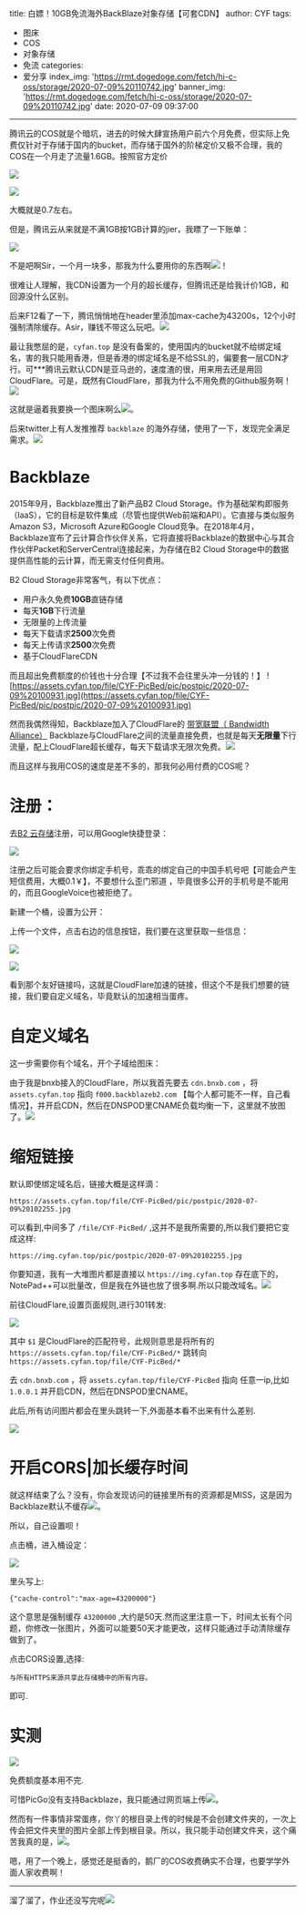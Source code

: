 title: 白嫖！10GB免流海外BackBlaze对象存储【可套CDN】
author: CYF
tags:
  - 图床
  - COS
  - 对象存储
  - 免流
categories:
  - 爱分享
index_img: 'https://rmt.dogedoge.com/fetch/hi-c-oss/storage/2020-07-09%20110742.jpg'
banner_img: 'https://rmt.dogedoge.com/fetch/hi-c-oss/storage/2020-07-09%20110742.jpg'
date: 2020-07-09 09:37:00
---
腾讯云的COS就是个暗坑，进去的时候大肆宣扬用户前六个月免费，但实际上免费仅针对于存储于国内的bucket，而存储于国外的阶梯定价又极不合理，我的COS在一个月走了流量1.6GB。按照官方定价

![](https://assets.cyfan.top/file/CYF-PicBed/pic/postpic/2020-07-09%20094557.jpg)

![](https://assets.cyfan.top/file/CYF-PicBed/pic/postpic/2020-07-09%20094840.jpg)

大概就是0.7左右。

但是，腾讯云从来就是不满1GB按1GB计算的jier，我瞟了一下账单：

![](https://assets.cyfan.top/file/CYF-PicBed/pic/postpic/2020-07-09%20095520.jpg)


不是吧啊Sir，一个月一块多，那我为什么要用你的东西啊![](https://assets.cyfan.top/file/CYF-PicBed/pic/moji/%E5%90%90.png)！

很难让人理解，我CDN设置为一个月的超长缓存，但腾讯还是给我计价1GB，和回源没什么区别。

后来F12看了一下，腾讯悄悄地在header里添加max-cache为43200s，12个小时强制清除缓存。Asir，赚钱不带这么玩吧。![](https://assets.cyfan.top/file/CYF-PicBed/pic/moji/%E4%B8%AD%E6%9E%AA.png)

最让我憋屈的是，`cyfan.top` 是没有备案的，使用国内的bucket就不给绑定域名，害的我只能用香港，但是香港的绑定域名是不给SSL的，偏要套一层CDN才行。可\*\*\*腾讯云默认CDN是亚马逊的，速度渣的很，用来用去还是用回CloudFlare。可是，既然有CloudFlare，那我为什么不用免费的Github服务啊！![](https://assets.cyfan.top/file/CYF-PicBed/pic/moji/%E5%93%AD%E6%B3%A3.png)

这就是逼着我要换一个图床啊么![](https://assets.cyfan.top/file/CYF-PicBed/pic/moji/qgbf.png)。

后来twitter上有人发推推荐 `backblaze` 的海外存储，使用了一下，发现完全满足需求。![](https://assets.cyfan.top/file/CYF-PicBed/pic/moji/stick_27.png)

# Backblaze

2015年9月，Backblaze推出了新产品B2 Cloud Storage。作为基础架构即服务（IaaS），它的目标是软件集成（尽管也提供Web前端和API）。它直接与类似服务Amazon S3，Microsoft Azure和Google Cloud竞争。在2018年4月，Backblaze宣布了云计算合作伙伴关系，它将直接将Backblaze的数据中心与其合作伙伴Packet和ServerCentral连接起来，为存储在B2 Cloud Storage中的数据提供高性能的云计算，而无需支付任何费用。

B2 Cloud Storage非常客气，有以下优点：

- 用户永久免费**10GB**直链存储
- 每天**1GB**下行流量
- 无限量的上传流量
- 每天下载请求**2500**次免费
- 每天上传请求**2500**次免费
- 基于CloudFlareCDN

而且超出免费额度的价钱也十分合理【不过我不会往里头冲一分钱的！】 ![https://assets.cyfan.top/file/CYF-PicBed/pic/postpic/2020-07-09%20100931.jpg](https://assets.cyfan.top/file/CYF-PicBed/pic/postpic/2020-07-09%20100931.jpg)

然而我偶然得知，Backblaze加入了CloudFlare的 [带宽联盟（ Bandwidth Alliance）](https://www.cloudflare.com/bandwidth-alliance/) Backblaze与CloudFlare之间的流量直接免费，也就是每天**无限量**下行流量，配上CloudFlare超长缓存，每天下载请求无限次免费。![](https://assets.cyfan.top/file/CYF-PicBed/pic/moji/%E5%BE%97%E6%84%8F.png)

而且这样与我用COS的速度是差不多的，那我何必用付费的COS呢？

# 注册：

去[B2 云存储](https://www.backblaze.com/zh_CN/cloud-storage.html)注册，可以用Google快捷登录：

![](https://assets.cyfan.top/file/CYF-PicBed/pic/postpic/2020-07-09%20101845.jpg)

注册之后可能会要求你绑定手机号，乖乖的绑定自己的中国手机号吧【可能会产生短信费用，大概0.1￥】，不要想什么歪门邪道
，毕竟很多公开的手机号是不能用的，而且GoogleVoice也被拒绝了。

新建一个桶，设置为公开：

上传一个文件，点击右边的信息按钮，我们要在这里获取一些信息：

![](https://assets.cyfan.top/file/CYF-PicBed/pic/postpic/2020-07-09%20102255.jpg)

![](https://assets.cyfan.top/file/CYF-PicBed/pic/postpic/2020-07-09%20102940.jpg)

看到那个友好链接吗，这就是CloudFlare加速的链接，但这个不是我们想要的链接，我们要自定义域名，毕竟默认的加速相当蛋疼。

# 自定义域名

这一步需要你有个域名，开个子域给图床：

由于我是bnxb接入的CloudFlare，所以我首先要去 `cdn.bnxb.com` ，将 `assets.cyfan.top` 指向 `f000.backblazeb2.com` 【每个人都可能不一样，自己看情况】，并开启CDN，然后在DNSPOD里CNAME负载均衡一下，这里就不放图了。![](https://assets.cyfan.top/file/CYF-PicBed/pic/moji/%E6%9C%9F%E5%BE%85.png)


# 缩短链接

默认即使绑定域名后，链接大概是这样滴：

```
https://assets.cyfan.top/file/CYF-PicBed/pic/postpic/2020-07-09%20102255.jpg
```

可以看到,中间多了 `/file/CYF-PicBed/` ,这并不是我所需要的,所以我们要把它变成这样:

```
https://img.cyfan.top/pic/postpic/2020-07-09%20102255.jpg
```

你要知道，我有一大堆图片都是直接以 `https://img.cyfan.top` 存在底下的，NotePad++可以批量改，但是我在外链也放了很多啊.所以只能改域名。![](https://assets.cyfan.top/file/CYF-PicBed/pic/moji/%E5%90%90%E8%A1%80%E5%80%92%E5%9C%B0.png)

前往CloudFlare,设置页面规则,进行301转发:

![](https://assets.cyfan.top/file/CYF-PicBed/pic/postpic/2020-07-09%20103634.jpg)

其中 `$1` 是CloudFlare的匹配符号，此规则意思是将所有的 `https://assets.cyfan.top/file/CYF-PicBed/*` 跳转向 `https://assets.cyfan.top/file/CYF-PicBed/*` 

去 `cdn.bnxb.com` ，将 `assets.cyfan.top/file/CYF-PicBed` 指向 任意一ip,比如 `1.0.0.1` 并开启CDN，然后在DNSPOD里CNAME。

此后,所有访问图片都会在里头跳转一下,外面基本看不出来有什么差别.

![](https://assets.cyfan.top/file/CYF-PicBed/pic/postpic/2020-07-09%20104238.jpg)

# 开启CORS|加长缓存时间

就这样结束了么？没有，你会发现访问的链接里所有的资源都是MISS，这是因为Backblaze默认不缓存![](https://assets.cyfan.top/file/CYF-PicBed/pic/moji/stick_65.png)。

所以，自己设置呗！


点击桶，进入桶设定：

![](https://assets.cyfan.top/file/CYF-PicBed/pic/postpic/2020-07-09%20104802.jpg)


里头写上:

```
{"cache-control":"max-age=43200000"}
```

这个意思是强制缓存 `43200000` ,大约是50天.然而这里注意一下，时间太长有个问题，你修改一张图片，外面可以能要50天才能更改，这样只能通过手动清除缓存做到了。

点击CORS设置,选择:

```
与所有HTTPS来源共享此存储桶中的所有内容。
```

即可.

# 实测


![](https://assets.cyfan.top/file/CYF-PicBed/pic/postpic/2020-07-09%20105402.jpg)

免费额度基本用不完.

可惜PicGo没有支持Backblaze，我只能通过网页端上传![](https://assets.cyfan.top/file/CYF-PicBed/pic/moji/%E8%A3%85%E5%A4%A7%E6%AC%BE.png)。

然而有一件事情非常蛋疼，你丫的根目录上传的时候是不会创建文件夹的，一次上传会把文件夹里的图片全部上传到根目录。所以，我只能手动创建文件夹，这个痛苦我真的是，![](https://assets.cyfan.top/file/CYF-PicBed/pic/moji/tx.png)。

嗯，用了一个晚上，感觉还是挺香的，鹅厂的COS收费确实不合理，也要学学外面人家收费啊！

---

溜了溜了，作业还没写完呢![](https://assets.cyfan.top/file/CYF-PicBed/pic/moji/邪魅一笑.jpg)
